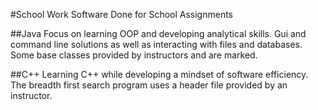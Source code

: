 #School Work
Software Done for School Assignments

##Java
Focus on learning OOP and developing analytical skills. Gui and command line solutions as well as interacting with files and databases.  Some base classes provided by instructors and are marked.

##C++
Learning C++ while developing a mindset of software efficiency.  The breadth first search program uses a header file provided by an instructor.
